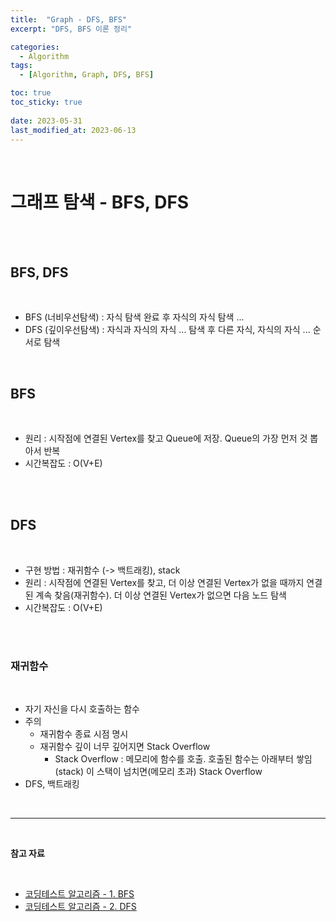 ```yaml
---
title:  "Graph - DFS, BFS"
excerpt: "DFS, BFS 이론 정리"

categories:
  - Algorithm
tags:
  - [Algorithm, Graph, DFS, BFS]

toc: true
toc_sticky: true
 
date: 2023-05-31
last_modified_at: 2023-06-13
---
```


<br>

# **그래프 탐색 - BFS, DFS**

<br>
<br>

## **BFS, DFS**

<br>

-   BFS (너비우선탐색) : 자식 탐색 완료 후 자식의 자식 탐색 ...
-   DFS (깊이우선탐색) : 자식과 자식의 자식 ... 탐색 후 다른 자식, 자식의 자식 ... 순서로 탐색

<br>

## **BFS**

<br>

-   원리 : 시작점에 연결된 Vertex를 찾고 Queue에 저장. Queue의 가장 먼저 것 뽑아서 반복
-   시간복잡도 : O(V+E)

<br>
<br>

## **DFS**

<br>

-   구현 방법 : 재귀함수 (-> 백트래킹), stack
-   원리 : 시작점에 연결된 Vertex를 찾고, 더 이상 연결된 Vertex가 없을 때까지 연결된 계속 찾음(재귀함수). 더 이상 연결된 Vertex가 없으면 다음 노드 탐색
-   시간복잡도 : O(V+E)

<br>
<br>

### **재귀함수**

<br>

-   자기 자신을 다시 호출하는 함수
-   주의
    -   재귀함수 종료 시점 명시
    -   재귀함수 깊이 너무 깊어지면 Stack Overflow
        -   Stack Overflow : 메모리에 함수를 호출. 호출된 함수는 아래부터 쌓임(stack) 이 스택이 넘치면(메모리 초과) Stack Overflow
-   DFS, 백트래킹

<br>

---

<br>

**참고 자료**

<br>

-   [코딩테스트 알고리즘 - 1. BFS](https://youtu.be/ansd5B27uJM)
-   [코딩테스트 알고리즘 - 2. DFS](https://youtu.be/3_eVkTkBbJE)